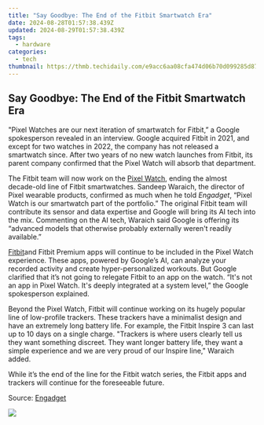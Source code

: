 ```yaml
---
title: "Say Goodbye: The End of the Fitbit Smartwatch Era"
date: 2024-08-28T01:57:38.439Z
updated: 2024-08-29T01:57:38.439Z
tags:
  - hardware
categories:
  - tech
thumbnail: https://thmb.techidaily.com/e9acc6aa08cfa474d06b70d099285d874e59f0982ea9c5cdd47970e026d0c0b2.jpg
---
```


## Say Goodbye: The End of the Fitbit Smartwatch Era

"Pixel Watches are our next iteration of smartwatch for Fitbit,” a Google spokesperson revealed in an interview. Google acquired Fitbit in 2021, and except for two watches in 2022, the company has not released a smartwatch since. After two years of no new watch launches from Fitbit, its parent company confirmed that the Pixel Watch will absorb that department.

 The Fitbit team will now work on the [Pixel Watch](https://facebook-video-content.techidaily.com/updated-6-effortless-steps-to-add-social-media-live-content-online/), ending the almost decade-old line of Fitbit smartwatches. Sandeep Waraich, the director of Pixel wearable products, confirmed as much when he told _Engadget_, “Pixel Watch is our smartwatch part of the portfolio.” The original Fitbit team will contribute its sensor and data expertise and Google will bring its AI tech into the mix. Commenting on the AI tech, Waraich said Google is offering its “advanced models that otherwise probably externally weren't readily available.”

[Fitbit](https://screen-sharing-recording.techidaily.com/new-in-2024-step-by-step-perfecting-your-lol-recordings/)and Fitbit Premium apps will continue to be included in the Pixel Watch experience. These apps, powered by Google’s AI, can analyze your recorded activity and create hyper-personalized workouts. But Google clarified that it’s not going to relegate Fitbit to an app on the watch. “It's not an app in Pixel Watch. It's deeply integrated at a system level,” the Google spokesperson explained.

 Beyond the Pixel Watch, Fitbit will continue working on its hugely popular line of low-profile trackers. These trackers have a minimalist design and have an extremely long battery life. For example, the Fitbit Inspire 3 can last up to 10 days on a single charge. "Trackers is where users clearly tell us they want something discreet. They want longer battery life, they want a simple experience and we are very proud of our Inspire line," Waraich added.

 While it’s the end of the line for the Fitbit watch series, the Fitbit apps and trackers will continue for the foreseeable future.

 Source: [Engadget](https://www.engadget.com/wearables/waiting-for-a-new-fitbit-smartwatch-google-says-thats-the-pixel-watch-3-202314838.html?guccounter=1)

<ins class="adsbygoogle"
     style="display:block"
     data-ad-format="autorelaxed"
     data-ad-client="ca-pub-7571918770474297"
     data-ad-slot="1223367746"></ins>



<ins class="adsbygoogle"
     style="display:block"
     data-ad-client="ca-pub-7571918770474297"
     data-ad-slot="8358498916"
     data-ad-format="auto"
     data-full-width-responsive="true"></ins>



<!-- affiliate ads begin -->
<a href="https://secure.2checkout.com/order/checkout.php?PRODS=3727260&QTY=1&AFFILIATE=108875&CART=1"><img src="http://www.aiseesoft.com/avangate/30p/banner.jpg" border="0"></a>
<!-- affiliate ads end -->